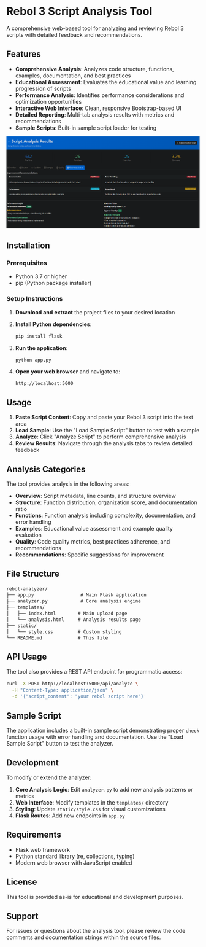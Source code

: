 # Rebol 3 Script Analysis Tool

A comprehensive web-based tool for analyzing and reviewing Rebol 3 scripts with detailed feedback and recommendations.

## Features

- **Comprehensive Analysis**: Analyzes code structure, functions, examples, documentation, and best practices
- **Educational Assessment**: Evaluates the educational value and learning progression of scripts
- **Performance Analysis**: Identifies performance considerations and optimization opportunities
- **Interactive Web Interface**: Clean, responsive Bootstrap-based UI
- **Detailed Reporting**: Multi-tab analysis results with metrics and recommendations
- **Sample Scripts**: Built-in sample script loader for testing

![UI Screenshot](screenshots/recommendations.png)

## Installation

### Prerequisites

- Python 3.7 or higher
- pip (Python package installer)

### Setup Instructions

1. **Download and extract** the project files to your desired location

2. **Install Python dependencies**:
   ```bash
   pip install flask
   ```

3. **Run the application**:
   ```bash
   python app.py
   ```

4. **Open your web browser** and navigate to:
   ```
   http://localhost:5000
   ```

## Usage

1. **Paste Script Content**: Copy and paste your Rebol 3 script into the text area
2. **Load Sample**: Use the "Load Sample Script" button to test with a sample
3. **Analyze**: Click "Analyze Script" to perform comprehensive analysis
4. **Review Results**: Navigate through the analysis tabs to review detailed feedback

## Analysis Categories

The tool provides analysis in the following areas:

- **Overview**: Script metadata, line counts, and structure overview
- **Structure**: Function distribution, organization score, and documentation ratio
- **Functions**: Function analysis including complexity, documentation, and error handling
- **Examples**: Educational value assessment and example quality evaluation
- **Quality**: Code quality metrics, best practices adherence, and recommendations
- **Recommendations**: Specific suggestions for improvement

## File Structure

```
rebol-analyzer/
├── app.py                 # Main Flask application
├── analyzer.py            # Core analysis engine
├── templates/
│   ├── index.html        # Main upload page
│   └── analysis.html     # Analysis results page
├── static/
│   └── style.css         # Custom styling
└── README.md             # This file
```

## API Usage

The tool also provides a REST API endpoint for programmatic access:

```bash
curl -X POST http://localhost:5000/api/analyze \
  -H "Content-Type: application/json" \
  -d '{"script_content": "your rebol script here"}'
```

## Sample Script

The application includes a built-in sample script demonstrating proper `check` function usage with error handling and documentation. Use the "Load Sample Script" button to test the analyzer.

## Development

To modify or extend the analyzer:

1. **Core Analysis Logic**: Edit `analyzer.py` to add new analysis patterns or metrics
2. **Web Interface**: Modify templates in the `templates/` directory
3. **Styling**: Update `static/style.css` for visual customizations
4. **Flask Routes**: Add new endpoints in `app.py`

## Requirements

- Flask web framework
- Python standard library (re, collections, typing)
- Modern web browser with JavaScript enabled

## License

This tool is provided as-is for educational and development purposes.

## Support

For issues or questions about the analysis tool, please review the code comments and documentation strings within the source files.

